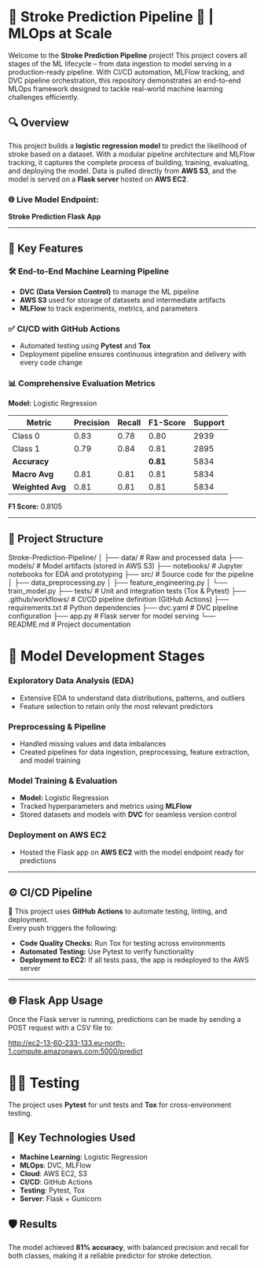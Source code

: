 # 🧠 Stroke Prediction Pipeline 🚀 | MLOps at Scale

Welcome to the **Stroke Prediction Pipeline** project! This project covers all stages of the ML lifecycle – from data ingestion to model serving in a production-ready pipeline. With CI/CD automation, MLFlow tracking, and DVC pipeline orchestration, this repository demonstrates an end-to-end MLOps framework designed to tackle real-world machine learning challenges efficiently.

## 🔍 Overview
This project builds a **logistic regression model** to predict the likelihood of stroke based on a dataset. With a modular pipeline architecture and MLFlow tracking, it captures the complete process of building, training, evaluating, and deploying the model. Data is pulled directly from **AWS S3**, and the model is served on a **Flask server** hosted on **AWS EC2**.

### 🌐 Live Model Endpoint:
**Stroke Prediction Flask App**

---

## 🚀 Key Features

### 🛠️ End-to-End Machine Learning Pipeline
- **DVC (Data Version Control)** to manage the ML pipeline  
- **AWS S3** used for storage of datasets and intermediate artifacts  
- **MLFlow** to track experiments, metrics, and parameters  

### ✅ CI/CD with GitHub Actions
- Automated testing using **Pytest** and **Tox**  
- Deployment pipeline ensures continuous integration and delivery with every code change  

### 📊 Comprehensive Evaluation Metrics
**Model:** Logistic Regression

| Metric       | Precision | Recall | F1-Score | Support |
|--------------|-----------|--------|----------|---------|
| Class 0      | 0.83      | 0.78   | 0.80     | 2939    |
| Class 1      | 0.79      | 0.84   | 0.81     | 2895    |
| **Accuracy** |           |        | **0.81** | 5834    |
| **Macro Avg**| 0.81      | 0.81   | 0.81     | 5834    |
| **Weighted Avg** | 0.81 | 0.81   | 0.81     | 5834    |

**F1 Score:** 0.8105

---

## 📂 Project Structure

Stroke-Prediction-Pipeline/ │ ├── data/ # Raw and processed data ├── models/ # Model artifacts (stored in AWS S3) ├── notebooks/ # Jupyter notebooks for EDA and prototyping ├── src/ # Source code for the pipeline │ ├── data_preprocessing.py │ ├── feature_engineering.py │ └── train_model.py ├── tests/ # Unit and integration tests (Tox & Pytest) ├── .github/workflows/ # CI/CD pipeline definition (GitHub Actions) ├── requirements.txt # Python dependencies ├── dvc.yaml # DVC pipeline configuration ├── app.py # Flask server for model serving └── README.md # Project documentation

# 🧪 Model Development Stages

### Exploratory Data Analysis (EDA)
- Extensive EDA to understand data distributions, patterns, and outliers  
- Feature selection to retain only the most relevant predictors  

### Preprocessing & Pipeline
- Handled missing values and data imbalances  
- Created pipelines for data ingestion, preprocessing, feature extraction, and model training  

### Model Training & Evaluation
- **Model:** Logistic Regression  
- Tracked hyperparameters and metrics using **MLFlow**  
- Stored datasets and models with **DVC** for seamless version control  

### Deployment on AWS EC2
- Hosted the Flask app on **AWS EC2** with the model endpoint ready for predictions  

---

## ⚙️ CI/CD Pipeline
🚀 This project uses **GitHub Actions** to automate testing, linting, and deployment.  
Every push triggers the following:

- **Code Quality Checks:** Run Tox for testing across environments  
- **Automated Testing:** Use Pytest to verify functionality  
- **Deployment to EC2:** If all tests pass, the app is redeployed to the AWS server  

---

## 🌐 Flask App Usage
Once the Flask server is running, predictions can be made by sending a POST request with a CSV file to:

http://ec2-13-60-233-133.eu-north-1.compute.amazonaws.com:5000/predict

# 🧑‍🔬 Testing  
The project uses **Pytest** for unit tests and **Tox** for cross-environment testing.

## 🎯 Key Technologies Used
- **Machine Learning**: Logistic Regression
- **MLOps**: DVC, MLFlow
- **Cloud**: AWS EC2, S3
- **CI/CD**: GitHub Actions
- **Testing**: Pytest, Tox
- **Server**: Flask + Gunicorn

## 🛡️ Results
The model achieved **81% accuracy**, with balanced precision and recall for both classes, making it a reliable predictor for stroke detection.
